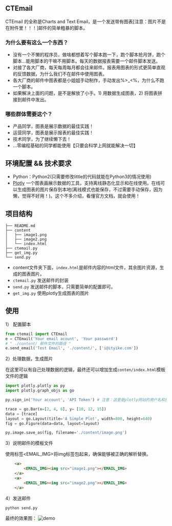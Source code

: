 ## CTEmail

CTEmail 的全称是Charts and Text Email，是一个发送带有图表[注意：图片不是在附件里！！！]邮件的简单粗暴的脚本。

### 为什么要有这么一个东西？
* 没有一个不懒的程序员，做啥都想着写个脚本跑一下，跑个脚本抢月饼，跑个脚本...能用脚本的干嘛不用脚本。每天的数据报表需要一个邮件脚本发送。
* 对接了各大厂商，每天每周每月都会往来邮件。报表用图表的形式更简单直观的反馈数据，为什么我们不在邮件中使用图表。
* 各大厂商的邮件中图表都是小姐姐手动制作，手动发出%>_<%，为什么不跑一个脚本。
* 如果解决上面的问题，是不是解放了小手。1) 用数据生成图表，2) 将图表拼接到邮件中发出。

### 哪些群体需要这个？
* 产品同学，图表是展示数据的最佳实践！
* 运营同学，图表是展示报表的最佳实践！
* 技术同学，为了继续懒下去！
* ...零编程基础的同学都能使用【只要会科学上网就能解决一切】


## 环境配置 && 技术要求

* Python：Python2(只需要修改little的代码就能在Python3的情况使用)
* [Plotly](https://plot.ly/) 一个图表画展示数据的工具，支持离线静态化显示和在线使用。在线可以生成图表的图片保存到本地(离线模式也能保存，不过需要手动保存，因为懒，觉得不好用！)。这个不多介绍，看懂官方文档，就会使用！

## 项目结构

```
├── README.md
├── content
│   ├── image1.png
│   ├── image2.png
│   └── index.html
├── ctemail.py
├── get_img.py
└── send.py
```

* content文件夹下面，`index.html`是邮件内容的html文件，其余图片资源，生成的图表图片。
* `ctemail.py` 发送邮件的封装
* `send.py` 发送邮件的脚本，只需要简单的配置即可。
* `get_img.py` 使用plotly生成图表的图片


## 使用

1） 配置脚本
```python
from ctemail import CTEmail
e = CTEmail('Your email acount', 'Your password')
# " ./content/ 邮件文件的路径 "
e.send_email('Test Email', './content/', ['i@ityike.com'])
```

2）处理数据，生成图片

在这里可以有自己处理数据的逻辑，最终还可以增加生成`conten/index.html`模板文件的逻辑

```python
import plotly.plotly as py
import plotly.graph_objs as go

py.sign_in('Your account', 'API Token') # 注意：这里是plotly网站的用户名和密码

trace = go.Bar(x=[2, 4, 6], y= [10, 12, 15])
data = [trace]
layout = go.Layout(title='A Simple Plot', width=800, height=640)
fig = go.Figure(data=data, layout=layout)

py.image.save_as(fig, filename='./content/image.png')
```

3）说明邮件的模板文件

使用标签<EMAIL_IMG>将img标签包起来，确保能够被正确的解析替换。
```html
    <a>
        <EMAIL_IMG><img src="image1.png"></EMAIL_IMG>
    </a>
    <a>
        <EMAIL_IMG><img src="image2.png"></EMAIL_IMG>
    </a>
```

4）发送邮件

```bash
python send.py
```

最终的效果图：
![demo](https://raw.githubusercontent.com/dyike/CTEmail/master/images/demo.jpeg)




